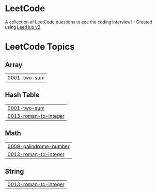 # LeetCode
A collection of LeetCode questions to ace the coding interview! - Created using [LeetHub v2](https://github.com/arunbhardwaj/LeetHub-2.0)

<!---LeetCode Topics Start-->
# LeetCode Topics
## Array
|  |
| ------- |
| [0001-two-sum](https://github.com/OsalWick/LeetCode/tree/master/0001-two-sum) |
## Hash Table
|  |
| ------- |
| [0001-two-sum](https://github.com/OsalWick/LeetCode/tree/master/0001-two-sum) |
| [0013-roman-to-integer](https://github.com/OsalWick/LeetCode/tree/master/0013-roman-to-integer) |
## Math
|  |
| ------- |
| [0009-palindrome-number](https://github.com/OsalWick/LeetCode/tree/master/0009-palindrome-number) |
| [0013-roman-to-integer](https://github.com/OsalWick/LeetCode/tree/master/0013-roman-to-integer) |
## String
|  |
| ------- |
| [0013-roman-to-integer](https://github.com/OsalWick/LeetCode/tree/master/0013-roman-to-integer) |
<!---LeetCode Topics End-->